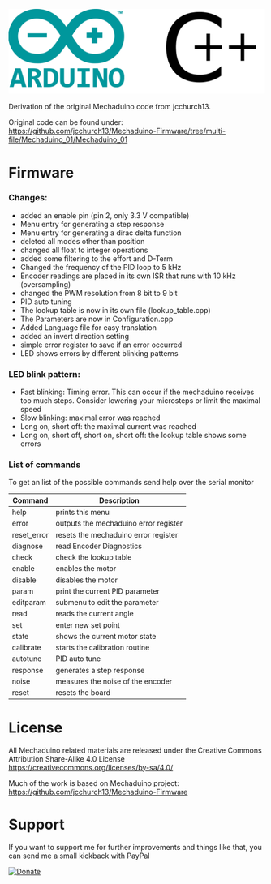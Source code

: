 ![image](https://github.com/Kaiwol1990/Mechaduino/blob/dev/images/arduino.png)

Derivation of the original Mechaduino code from jcchurch13.

Original code can be found under: https://github.com/jcchurch13/Mechaduino-Firmware/tree/multi-file/Mechaduino_01/Mechaduino_01

# Firmware
### Changes:

- added an enable pin (pin 2, only 3.3 V compatible)
- Menu entry for generating a step response
- Menu entry for generating a dirac delta function
- deleted all modes other than position 
- changed all float to integer operations
- added some filtering to the effort and D-Term
- Changed the frequency of the PID loop to 5 kHz
- Encoder readings are placed in its own ISR that runs with 10 kHz (oversampling)
- changed the PWM resolution from 8 bit to 9 bit
- PID auto tuning
- The lookup table is now in its own file (lookup_table.cpp)
- The Parameters are now in Configuration.cpp
- Added Language file for easy translation
- added an invert direction setting
- simple error register to save if an error occurred
- LED shows errors by different blinking patterns


### LED blink pattern:
- Fast blinking: Timing error. This can occur if the mechaduino receives too much steps. Consider lowering your microsteps or limit the maximal speed
- Slow blinking: maximal error was reached
- Long on, short off: the maximal current was reached 
- Long on, short off, short on, short off: the lookup table shows some errors


### List of commands
To get an list of the possible commands send help over the serial monitor

|Command|Description|
|-------|-----------|
|help | prints this menu|
|error | outputs the mechaduino error register|
|reset_error | resets the mechaduino error register|
|diagnose | read Encoder Diagnostics|
|check | check the lookup table|
|enable | enables the motor|
|disable | disables the motor|
|param | print the current PID parameter|
|editparam | submenu to edit the parameter|
|read | reads the current angle|
|set | enter new set point|
|state | shows the current motor state|
|calibrate | starts the calibration routine|
|autotune | PID auto tune|
|response | generates a step response|
|noise | measures the noise of the encoder|
|reset | resets the board|

# License
All Mechaduino related materials are released under the Creative Commons Attribution Share-Alike 4.0 License
https://creativecommons.org/licenses/by-sa/4.0/

Much of the work is based on Mechaduino project:
https://github.com/jcchurch13/Mechaduino-Firmware


# Support
If you want to support me for further improvements and things like that, you can send me a small kickback with PayPal

[![Donate](https://img.shields.io/badge/Donate-PayPal-green.svg)](https://www.paypal.com/cgi-bin/webscr?cmd=_s-xclick&hosted_button_id=64GHBDR3Z55JE)

